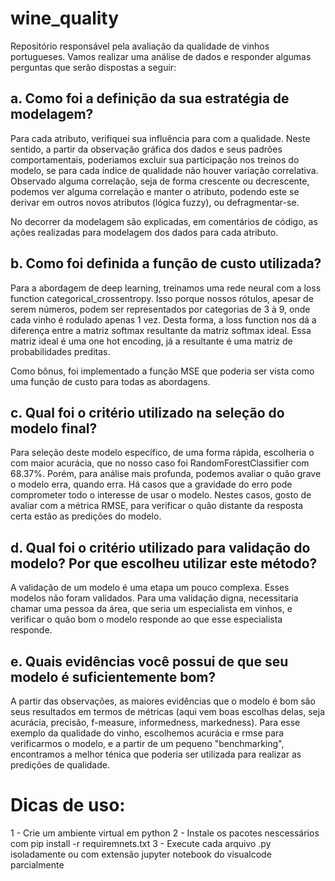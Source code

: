 # wine_quality
Repositório responsável pela avaliação da qualidade de vinhos portugueses. Vamos realizar uma análise de dados e responder algumas perguntas que serão dispostas a seguir:

## a. Como foi a definição da sua estratégia de modelagem?

Para cada atributo, verifiquei sua influência para com a qualidade. Neste sentido, a partir da observação gráfica dos dados e seus padrões comportamentais, poderiamos excluir sua participação nos treinos do modelo, se para cada índice de qualidade não houver variação correlativa.
Observado alguma correlação, seja de forma crescente ou decrescente, podemos ver alguma correlação e manter o atributo, podendo este se derivar em outros novos atributos (lógica fuzzy), ou defragmentar-se.

No decorrer da modelagem são explicadas, em comentários de código, as ações realizadas para modelagem dos dados para cada atributo.

## b. Como foi definida a função de custo utilizada?

Para a abordagem de deep learning, treinamos uma rede neural com a loss function categorical_crossentropy. Isso porque nossos rótulos, apesar de serem números, podem ser representados por categorias de 3 à 9, onde cada vinho é rodulado apenas 1 vez. Desta forma, a loss function nos dá a diferença entre a matriz softmax resultante da matriz softmax ideal. Essa matriz ideal é uma one hot encoding, já a resultante é uma matriz de probabilidades preditas.

Como bônus, foi implementado a função MSE que poderia ser vista como uma função de custo para todas as abordagens.

## c. Qual foi o critério utilizado na seleção do modelo final?

Para seleção deste modelo específico, de uma forma rápida, escolheria o com maior acurácia, que no nosso caso foi RandomForestClassifier com 68.37%. Porém, para análise mais profunda, podemos avaliar o quão grave o modelo erra, quando erra. Há casos que a gravidade do erro pode comprometer todo o interesse de usar o modelo. Nestes casos, gosto de avaliar com a métrica RMSE, para verificar o quão distante da resposta certa estão as predições do modelo.

## d. Qual foi o critério utilizado para validação do modelo? Por que escolheu utilizar este método?

A validação de um modelo é uma etapa um pouco complexa. Esses modelos não foram validados. Para uma validação digna, necessitaria chamar uma pessoa da área, que seria um especialista em vinhos, e verificar o quão bom o modelo responde ao que esse especialista responde.

## e. Quais evidências você possui de que seu modelo é suficientemente bom?

A partir das observações, as maiores evidências que o modelo é bom são seus resultados em termos de métricas (aqui vem boas escolhas delas, seja acurácia, precisão, f-measure, informedness, markedness). Para esse exemplo da qualidade do vinho, escolhemos acurácia e rmse para verificarmos o modelo, e a partir de um pequeno "benchmarking", encontramos a melhor ténica que poderia ser utilizada para realizar as predições de qualidade.

# Dicas de uso:

1 - Crie um ambiente virtual em python
2 - Instale os pacotes nescessários com pip install -r requiremnets.txt
3 - Execute cada arquivo .py isoladamente ou com extensão jupyter notebook do visualcode parcialmente